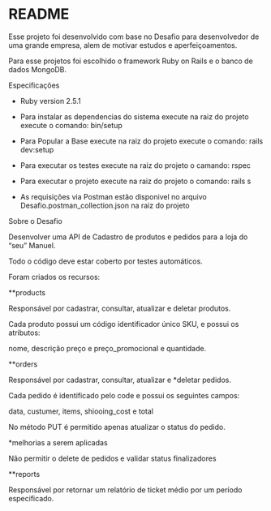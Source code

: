 # README

Esse projeto foi desenvolvido com base no Desafio para desenvolvedor de uma grande empresa, alem de motivar estudos e aperfeiçoamentos.

Para esse projetos foi escolhido o framework Ruby on Rails e o banco de dados MongoDB.


Especificações

* Ruby version 2.5.1

* Para instalar as dependencias do sistema execute na raiz do projeto execute o comando: bin/setup

* Para Popular a Base execute na raiz do projeto execute o comando:   rails dev:setup

* Para executar os testes execute na raiz do projeto o camando: rspec

* Para executar o projeto execute na raiz do projeto o comando: rails s

* As requisições via Postman estão disponivel no arquivo Desafio.postman_collection.json na raiz do projeto


Sobre o Desafio

Desenvolver uma API de Cadastro de produtos e pedidos para a loja do “seu” Manuel.

Todo o código deve estar coberto por testes automáticos. 

Foram criados os recursos:

**products

Responsável por cadastrar, consultar, atualizar e deletar produtos.

Cada produto possui um código identificador único SKU, e possui os atributos:

 nome, descrição preço e preço_promocional e quantidade.


**orders

Responsável por cadastrar, consultar, atualizar e *deletar pedidos.

Cada pedido é identificado pelo code e possui os seguintes campos:

data, custumer, items, shiooing_cost e total

No método PUT é permitido apenas atualizar o status do pedido.

*melhorias a serem aplicadas

Não permitir o delete de pedidos e validar status finalizadores

**reports

Responsável por retornar um relatório de ticket médio por um período especificado.




